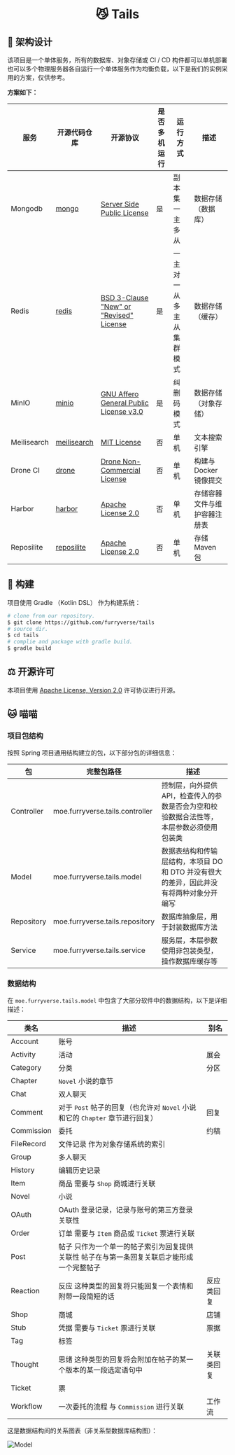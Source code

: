 <h1 align="center">😼 Tails</h1>

## 🔨 架构设计

该项目是一个单体服务，所有的数据库、对象存储或 CI / CD 构件都可以单机部署也可以多个物理服务器各自运行一个单体服务作为均衡负载，以下是我们的实例采用的方案，仅供参考。

**方案如下：**

| 服务        | 开源代码仓库                                              | 开源协议                                                     | 是否多机运行 | 运行方式                  | 描述                         |
| ----------- | --------------------------------------------------------- | ------------------------------------------------------------ | ------------ | ------------------------- | ---------------------------- |
| Mongodb     | [mongo](https://github.com/mongodb/mongo)                 | [Server Side Public License](https://github.com/mongodb/mongo/blob/master/LICENSE-Community.txt) | 是           | 副本集 一主多从           | 数据存储（数据库）           |
| Redis       | [redis](https://github.com/redis/redis)                   | [BSD 3-Clause "New" or "Revised" License](https://github.com/redis/redis/blob/unstable/COPYING) | 是           | 一主对一从 多主从集群模式 | 数据存储（缓存）             |
| MinIO       | [minio](https://github.com/minio/minio)                   | [GNU Affero General Public License v3.0](https://github.com/minio/minio/blob/master/LICENSE) | 是           | 纠删码模式                | 数据存储（对象存储）         |
| Meilisearch | [meilisearch](https://github.com/meilisearch/meilisearch) | [MIT License](https://github.com/meilisearch/meilisearch/blob/main/LICENSE) | 否           | 单机                      | 文本搜索引擎                 |
| Drone CI    | [drone](https://github.com/harness/drone)                 | [Drone Non-Commercial License](https://github.com/harness/drone/blob/master/LICENSE) | 否           | 单机                      | 构建与 Docker 镜像提交       |
| Harbor      | [harbor](https://github.com/goharbor/harbor)              | [Apache License 2.0](https://github.com/goharbor/harbor/blob/main/LICENSE) | 否           | 单机                      | 存储容器文件与维护容器注册表 |
| Reposilite  | [reposilite](https://github.com/dzikoysk/reposilite)      | [Apache License 2.0](https://github.com/dzikoysk/reposilite/blob/main/LICENSE) | 否           | 单机                      | 存储 Maven 包                |

## 🚀 构建

项目使用 Gradle （Kotlin DSL） 作为构建系统：

```bash
# clone from our repository.
$ git clone https://github.com/furryverse/tails
# source dir.
$ cd tails
# complie and package with gradle build.
$ gradle build
```

## ⚖ 开源许可

本项目使用 [Apache License, Version 2.0](https://www.apache.org/licenses/LICENSE-2.0.html) 许可协议进行开源。

## 🐱 喵喵 

### 项目包结构

按照 Spring 项目通用结构建立的包，以下部分包的详细信息：

| 包          | 完整包路径                           | 描述                                               |
|------------|---------------------------------|--------------------------------------------------|
| Controller | moe.furryverse.tails.controller | 控制层，向外提供 API，检查传入的参数是否会为空和校验数据合法性等，本层参数必须使用包装类   |
| Model      | moe.furryverse.tails.model      | 数据表结构和传输层结构，本项目 DO 和 DTO 并没有很大的差异，因此并没有将两种对象分开编写 |
| Repository | moe.furryverse.tails.repository | 数据库抽象层，用于封装数据库方法                                 |
| Service    | moe.furryverse.tails.service    | 服务层，本层参数使用非包装类型，操作数据库缓存等                         |

### 数据结构

在 `moe.furryverse.tails.model` 中包含了大部分软件中的数据结构，以下是详细描述：

| 类名       | 描述                                                         | 别名       |
| ---------- | ------------------------------------------------------------ | ---------- |
| Account    | 账号                                                         |            |
| Activity   | 活动                                                         | 展会       |
| Category   | 分类                                                         | 分区       |
| Chapter    | `Novel` 小说的章节                                           |            |
| Chat       | 双人聊天                                                     |            |
| Comment    | 对于 `Post` 帖子的回复（也允许对 `Novel` 小说和它的 `Chapter` 章节进行回复） | 回复       |
| Commission | 委托                                                         | 约稿       |
| FileRecord | 文件记录 作为对象存储系统的索引                              |            |
| Group      | 多人聊天                                                     |            |
| History    | 编辑历史记录                                                 |            |
| Item       | 商品 需要与 `Shop` 商城进行关联                              |            |
| Novel      | 小说                                                         |            |
| OAuth      | OAuth 登录记录，记录与账号的第三方登录关联性                 |            |
| Order      | 订单 需要与 `Item` 商品或 `Ticket` 票进行关联                |            |
| Post       | 帖子 只作为一个单一的帖子索引为回复提供关联性 帖子在与第一条回复关联后才能形成一个完整帖子 |            |
| Reaction   | 反应 这种类型的回复将只能回复一个表情和附带一段简短的话      | 反应类回复 |
| Shop       | 商城                                                         | 店铺       |
| Stub       | 凭据 需要与 `Ticket` 票进行关联                              | 票据       |
| Tag        | 标签                                                         |            |
| Thought    | 思绪 这种类型的回复将会附加在帖子的某一个版本的某一段选定语句中 | 关联类回复 |
| Ticket     | 票                                                           |            |
| Workflow   | 一次委托的流程 与 `Commission` 进行关联                      | 工作流     |

这是数据结构间的关系图表（非关系型数据库结构图）：

![Model](https://i.miji.bid/2023/12/23/f851ac75c900b91e9433bf31ddde929f.png)
